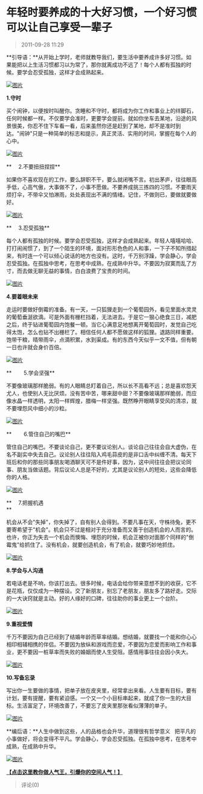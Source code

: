 # 年轻时要养成的十大好习惯，一个好习惯可以让自己享受一辈子

> 2011-09-28 11:29

**引导语：**从开始上学时，老师就教导我们，要生活中要养成许多好习惯。如果能把以上生活习惯都习以为常了，那你就离成功不远了！每个人都有孤独的时候。要学会忍受孤独，这样才会成熟起来。

[![图片](https://pan.4a1801.life:11443/d/NAS/Qzone_wyf/Blogs/images/DD99C119.webp)](https://pan.4a1801.life:11443/d/NAS/Qzone_wyf/Blogs/images/DD99C119.webp)

**1.守时**

买个闹钟，以便按时叫醒你。贪睡和不守时，都将成为你工作和事业上的绊脚石，任何时候都一样。不仅要学会准时，更要学会提前。就如你坐车去某地，沿途的风景很美，你忍不住下车看一看，后来虽然你还是赶到了某地，却不是准时到达。"闹钟"只是一种简单的标志和提示，真正灵活、实用的时间，掌握在每个人的心中。

[![图片](https://pan.4a1801.life:11443/d/NAS/Qzone_wyf/Blogs/images/F7380AB7.webp)](https://pan.4a1801.life:11443/d/NAS/Qzone_wyf/Blogs/images/F7380AB7.webp)

**　 2.不要扭扭捏捏**

如果你不喜欢现在的工作，要么辞职不干，要么就闭嘴不言。初出茅庐，往往眼高手低，心高气傲，大事做不了，小事不愿做。不要养成挑三拣四的习惯。不要雨天烦打伞，不带伞又怕淋雨，处处表现出不满的情绪。记住，不做则已，要做就要做好。

[![图片](https://pan.4a1801.life:11443/d/NAS/Qzone_wyf/Blogs/images/AA1BC6C6.webp)](https://pan.4a1801.life:11443/d/NAS/Qzone_wyf/Blogs/images/AA1BC6C6.webp)

**　 3.忍受孤独**

每个人都有孤独的时候。要学会忍受孤独，这样才会成熟起来。年轻人嘻嘻哈哈、打打闹闹惯了，到了一个陌生的环境，面对形形色色的人和事，一下子不知所措起来，有时连一个可以倾心说话的地方也没有。这时，千万别浮躁，学会静心，学会忍受孤独。在孤独中思考，在思考中成熟，在成熟中升华。不要因为寂寞而乱了方寸，而去做无聊无益的事情，白白浪费了宝贵的时间。

[![图片](https://pan.4a1801.life:11443/d/NAS/Qzone_wyf/Blogs/images/C90D94BE.webp)](https://pan.4a1801.life:11443/d/NAS/Qzone_wyf/Blogs/images/C90D94BE.webp)

**4.要着眼未来**

走运时要做好倒霉的准备。有一天，一只狐狸走到一个葡萄园外，看见里面水灵灵的葡萄垂涎欲滴。可是外面有栅栏挡着，无法进去。于是它一狠心绝食三日，减肥之后，终于钻进葡萄园内饱餐一顿。当它心满意足地想离开葡萄园时，发觉自己吃得太饱，怎么也钻不出栅栏了。相信任何人都不愿做这样的狐狸。退路同样重要。饱带干粮，晴带雨伞，点滴积累，水到渠成。有的东西今天似乎一文不值，但有朝一日也许就会身价百倍。

[![图片](https://pan.4a1801.life:11443/d/NAS/Qzone_wyf/Blogs/images/54789AE3.webp)](https://pan.4a1801.life:11443/d/NAS/Qzone_wyf/Blogs/images/54789AE3.webp)

**　　 5.学会坚强**

不要像玻璃那样脆弱。有的人眼睛总盯着自己，所以长不高看不远；总是喜欢怨天尤人，也使别人无比厌烦。没有苦中苦，哪来甜中甜？不要像玻璃那样脆弱，而应像水晶一样透明，太阳一样辉煌，腊梅一样坚强。既然睁开眼睛享受风的清凉，就不要埋怨风中细小的沙粒。

[![图片](https://pan.4a1801.life:11443/d/NAS/Qzone_wyf/Blogs/images/070F9E32.webp)](https://pan.4a1801.life:11443/d/NAS/Qzone_wyf/Blogs/images/070F9E32.webp)

**　　 6.管住自己的嘴巴**

管住自己的嘴巴。不要谈论自己，更不要议论别人。谈论自己往往会自大虚伪，在名不副实中失去自己。议论别人往往陷入鸡毛蒜皮的是非口舌中纠缠不清。每天下班后和你的那些同事朋友喝酒聊天可不是件好事，因为，这中间往往会把议论同事、朋友当做话题。背后议论人总是不好的，尤其是议论别人的短处，这些会降低你的人格。

[![图片](https://pan.4a1801.life:11443/d/NAS/Qzone_wyf/Blogs/images/9318B816.webp)](https://pan.4a1801.life:11443/d/NAS/Qzone_wyf/Blogs/images/9318B816.webp)

**　 7.把握机遇  
**

机会从不会"失掉"，你失掉了，自有别人会得到。不要凡事在天，守株待兔，更不要寄希望于"机会"。机会只不过是相对于充分准备而又善于创造机会的人而言的。也许，你正为失去一个机会而懊悔、埋怨的时候，机会正被你对面那个同样的"倒霉鬼"给抓住了。没有机会，就要创造机会，有了机会，就要巧妙地抓住。

[![图片](https://pan.4a1801.life:11443/d/NAS/Qzone_wyf/Blogs/images/CC0094A5.webp)](https://pan.4a1801.life:11443/d/NAS/Qzone_wyf/Blogs/images/CC0094A5.webp)

**8.学会与人沟通**

若电话老是不响，你该打出去。很多时候，电话会给你带来意想不到的收获，它不是花瓶，仅仅成为一种摆设。交了新朋友，别忘了老朋友，朋友多了路好走。交际的一大诀窍就是主动。好的人缘好的口碑，往往助你的事业更上一个台阶。

[![图片](https://pan.4a1801.life:11443/d/NAS/Qzone_wyf/Blogs/images/6B097717.webp)](https://pan.4a1801.life:11443/d/NAS/Qzone_wyf/Blogs/images/6B097717.webp)

**9.重视爱情**

千万不要因为自己已经到了结婚年龄而草率结婚。想结婚，就要找一个能和你心心相印相辅相携的伴侣。不要因为放纵和游戏而恋爱，不要因为恋爱而影响工作和事业，更不要因一桩草率而失败的婚姻而使人生受阻。感情用事往往会因小失大。

[![图片](https://pan.4a1801.life:11443/d/NAS/Qzone_wyf/Blogs/images/B53BB697.webp)](https://pan.4a1801.life:11443/d/NAS/Qzone_wyf/Blogs/images/B53BB697.webp)

**10.写备忘录**

写出你一生要做的事情，把单子放在皮夹里，经常拿出来看。人生要有目标，要有计划，要有提醒，要有紧迫感。一个又一个小目标串起来，就成了你一生的大目标。生活富足了，环境改善了，不要忘了皮夹里那张看似薄薄的单子。

[![图片](https://pan.4a1801.life:11443/d/NAS/Qzone_wyf/Blogs/images/9424A64B.webp)](https://pan.4a1801.life:11443/d/NAS/Qzone_wyf/Blogs/images/9424A64B.webp)

**编后语：**人生中做到这些，人的品格也会升华，道理很有哲学意义   把平凡的小事做好，将会变得不平凡。学会静心，学会忍受孤独。在孤独中思考，在思考中成熟，在成熟中升华。

[![图片](https://pan.4a1801.life:11443/d/NAS/Qzone_wyf/Blogs/images/18058CEB.webp)](https://pan.4a1801.life:11443/d/NAS/Qzone_wyf/Blogs/images/18058CEB.webp)

[**【点击这里教你做人气王，引爆你的空间人气！】**](http://user.qzone.qq.com/1054991789/share/1309322718)

> 评论(0)
